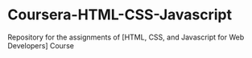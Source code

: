 # Coursera-HTML-CSS-Javascript
Repository for the assignments of [HTML, CSS, and Javascript for Web Developers] Course
